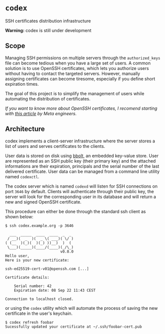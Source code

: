 # `codex`
SSH certificates distribution infrastructure

**Warning:** codex is still under development

## Scope

Managing SSH permissions on multiple servers through the `authorized_keys` file can become tedious when you have a large set of users.
A common solution is to use OpenSSH certificates, which lets you authorize users without having to contact the targeted servers. However, manually assigning certificates can become tiresome, especially if you define short expiration times.

The goal of this project is to simplify the management of users while automating the distribution of certificates.

*If you want to know more about OpenSSH certificates, I recomend starting with [this article](https://engineering.fb.com/2016/09/12/security/scalable-and-secure-access-with-ssh/) by Meta engineers.*

## Architecture

codex implements a client-server infrastructure where the server stores a list of users and serves certificates to the clients.

User data is stored on disk using [bbolt](https://pkg.go.dev/go.etcd.io/bbolt), an embedded key-value store. User are represented as an SSH public key (their primary key) and the attached informations are their expiration, principals and the serial number of the last delivered certificate. User data can be managed from a command line utility named `codexctl`.

The codex server which is named `codexd` will listen for SSH connections on port `3646` by default. Clients will authenticate through their public key, the server will look for the corresponding user in its database and will return a new and signed OpenSSH certificate.

This procedure can either be done through the standard ssh client as shown below:
```shell
$ ssh codex.example.org -p 3646

  ___  _____  ____  ____  _  _
 / __)(  _  )(  _ \( ___)( \/ )
( (__  )(_)(  )(_) ))__)  )  (
 \___)(_____)(____/(____)(_/\_)
                         v0.0.0
Hello user,
Here is your new certificate:

ssh-ed25519-cert-v01@openssh.com [...]

Certificate details:

    Serial number: 42
    Expiration date: 08 Sep 22 11:43 CEST

Connection to localhost closed.
```
or using the `codex` utility which will automate the process of saving the new certificate in the user's keychain.
```shell
$ codex refresh foobar
Sucessfully updated your certificate at ~/.ssh/foobar-cert.pub
```
